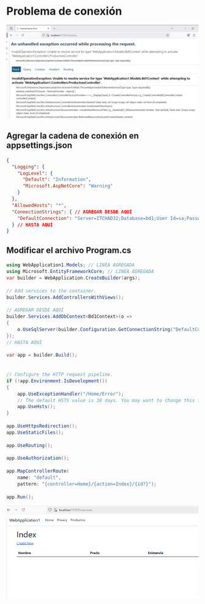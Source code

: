 
# Problema de conexión
![image](./img/unhandled_exception.png)

## Agregar la cadena de conexión en appsettings.json

```json
{
  "Logging": {
    "LogLevel": {
      "Default": "Information",
      "Microsoft.AspNetCore": "Warning"
    }
  },
  "AllowedHosts": "*",
  "ConnectionStrings": { // AGREGAR DESDE AQUÍ
    "DefaultConnection": "Server=ITCHAD32;Database=bd1;User Id=sa;Password=adminsql; Trust Server Certificate=true;"
  } // HASTA AQUÍ
}
```

## Modificar el archivo Program.cs

```csharp
using WebApplication1.Models; // LINEA AGREGADA
using Microsoft.EntityFrameworkCore; // LINEA AGREGADA
var builder = WebApplication.CreateBuilder(args);

// Add services to the container.
builder.Services.AddControllersWithViews();

// AGREGAR DESDE AQUÍ
builder.Services.AddDbContext<Bd1Context>(o =>
{
    o.UseSqlServer(builder.Configuration.GetConnectionString("DefaultConecction"));
});
// HASTA AQUÍ

var app = builder.Build();


// Configure the HTTP request pipeline.
if (!app.Environment.IsDevelopment())
{
    app.UseExceptionHandler("/Home/Error");
    // The default HSTS value is 30 days. You may want to change this for production scenarios, see https://aka.ms/aspnetcore-hsts.
    app.UseHsts();
}

app.UseHttpsRedirection();
app.UseStaticFiles();

app.UseRouting();

app.UseAuthorization();

app.MapControllerRoute(
    name: "default",
    pattern: "{controller=Home}/{action=Index}/{id?}");

app.Run();
```

![image](./img/index_productos.png)  